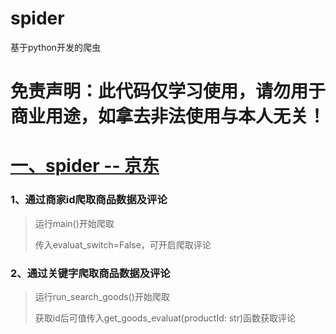 # spider
基于python开发的爬虫

# 免责声明：此代码仅学习使用，请勿用于商业用途，如拿去非法使用与本人无关！

# [一、spider -- 京东](https://github.com/ywygblz/spider/tree/main/1-%E4%BA%AC%E4%B8%9C)

### 1、通过商家id爬取商品数据及评论

   > 运行main()开始爬取
   > 
   > 传入evaluat_switch=False，可开启爬取评论

### 2、通过关键字爬取商品数据及评论

   >  运行run_search_goods()开始爬取
   >
   > 获取id后可值传入get_goods_evaluat(productId: str)函数获取评论
